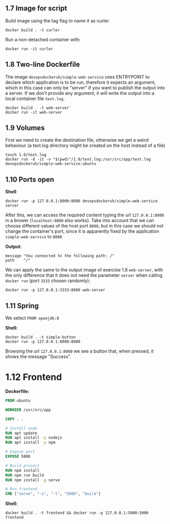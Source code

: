 ## 1.7 Image for script

Build image using the tag flag to name it as curler.

```
docker build . -t curler
```

Run a non-detached container with:

```
docker run -it curler
```


## 1.8 Two-line Dockerfile

The image `devopsdockeruh/simple-web-service` uses ENTRYPOINT to declare which application is to be run, therefore it expects an argument, which in this case can only be "server" if you want to publish the output into a server. If we don't provide any argument, it will write the output into a local container file `text.log`.

```
docker build . -t web-server`
docker run -it web-server
```

## 1.9 Volumes

First we need to create the destination file, otherwise we get a weird behaviour (a text.log directory might be created on the host instead of a file)

```
touch 1.9/text.log
docker run -d -it -v "$(pwd)"/1.9/text.log:/usr/src/app/text.log devopsdockeruh/simple-web-service:ubuntu
```

## 1.10 Ports open


**Shell**:

```
docker run -p 127.0.0.1:8000:8080 devopsdockeruh/simple-web-service server
```

After this, we can access the required content typing the url `127.0.0.1:8000` in a brower (`localhost:8000` also works). Take into account that we can choose different values of the host port `8000`, but in this case we should not change the container's port, since it is apparently fixed by the application `simple-web-service` to `8080`

**Output**:

```	
message	"You connected to the following path: /"
path	"/"
```

We can apply the same to the output image of exercise 1.8 `web-server`, with the only difference that it does not need the parameter `server` when calling `docker run` (port `3333` chosen randomly):

```
docker run -p 127.0.0.1:3333:8080 web-server
```


## 1.11 Spring

We select `FROM openjdk:8`

**Shell:**

```
docker build . -t simple-button
docker run -p 127.0.0.1:8080:8080
```

Browsing the url `127.0.0.1:8080` we see a button that, when pressed, it shows the message "Success".


# 1.12 Frontend

**Dockerfile:**

```Dockerfile
FROM ubuntu

WORKDIR /usr/src/app

COPY . .

# Install node
RUN apt update
RUN apt install -y nodejs
RUN apt install -y npm

# Expose port
EXPOSE 5000

# Build project
RUN npm install
RUN npm run build
RUN npm install -g serve

# Run frontend
CMD ["serve", "-s", "-l", "5000", "build"]
```

**Shell:**

```
docker build . -t frontend && docker run -p 127.0.0.1:5000:5000 frontend
```
